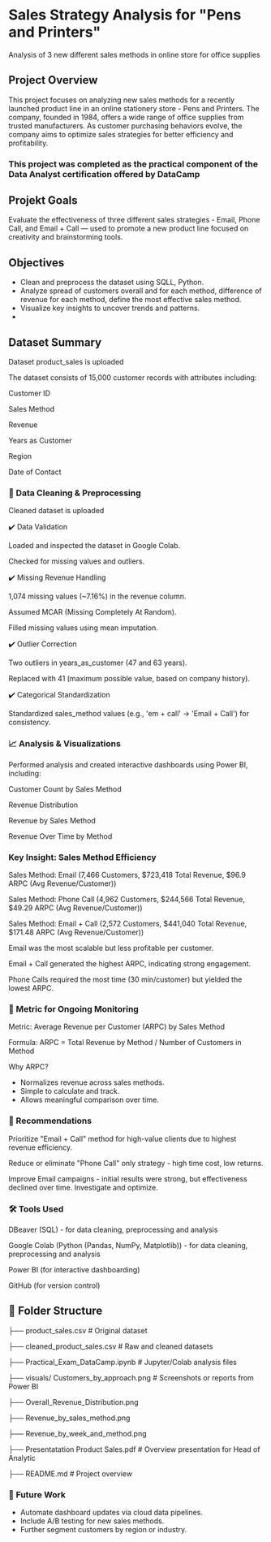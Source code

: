 # Sales Strategy Analysis for "Pens and Printers"
Analysis of 3 new different sales methods in online store for office supplies
## Project Overview
This project focuses on analyzing new sales methods for a recently launched product line in an online stationery store - Pens and Printers. The company, founded in 1984, offers a wide range of office supplies from trusted manufacturers. As customer purchasing behaviors evolve, the company aims to optimize sales strategies for better efficiency and profitability.
### This project was completed as the practical component of the Data Analyst certification offered by DataCamp 

## Projekt Goals
Evaluate the effectiveness of three different sales strategies - Email, Phone Call, and Email + Call — used to promote a new product line focused on creativity and brainstorming tools.

## Objectives
- Clean and preprocess the dataset using SQLL, Python.
- Analyze spread of customers overall and for each method, difference of revenue for each method, define the most effective sales method. 
- Visualize key insights to uncover trends and patterns.
- 
## Dataset Summary
Dataset product_sales is uploaded

The dataset consists of 15,000 customer records with attributes including:

Customer ID

Sales Method

Revenue

Years as Customer

Region

Date of Contact

### 🔧 Data Cleaning & Preprocessing

Cleaned dataset is uploaded

✔️ Data Validation

Loaded and inspected the dataset in Google Colab.

Checked for missing values and outliers.

✔️ Missing Revenue Handling

1,074 missing values (~7.16%) in the revenue column.

Assumed MCAR (Missing Completely At Random).

Filled missing values using mean imputation.

✔️ Outlier Correction

Two outliers in years_as_customer (47 and 63 years).

Replaced with 41 (maximum possible value, based on company history).

✔️ Categorical Standardization

Standardized sales_method values (e.g., 'em + call' → 'Email + Call') for consistency.

### 📈 Analysis & Visualizations

Performed analysis and created interactive dashboards using Power BI, including:

Customer Count by Sales Method

Revenue Distribution

Revenue by Sales Method

Revenue Over Time by Method

### Key Insight: Sales Method Efficiency
Sales Method: Email (7,466 Customers,  $723,418	Total Revenue, $96.9 ARPC (Avg Revenue/Customer))

Sales Method: Phone Call (4,962 Customers,  $244,566 Total Revenue, $49.29 ARPC (Avg Revenue/Customer))

Sales Method: Email + Call (2,572 Customers,  $441,040 Total Revenue, $171.48 ARPC (Avg Revenue/Customer))

Email was the most scalable but less profitable per customer.

Email + Call generated the highest ARPC, indicating strong engagement.

Phone Calls required the most time (30 min/customer) but yielded the lowest ARPC.

### 📐 Metric for Ongoing Monitoring

Metric: Average Revenue per Customer (ARPC) by Sales Method

Formula:
ARPC = Total Revenue by Method / Number of Customers in Method

Why ARPC?

- Normalizes revenue across sales methods.
- Simple to calculate and track.
- Allows meaningful comparison over time.

### 📌 Recommendations
Prioritize "Email + Call" method for high-value clients due to highest revenue efficiency.

Reduce or eliminate "Phone Call" only strategy - high time cost, low returns.

Improve Email campaigns - initial results were strong, but effectiveness declined over time. Investigate and optimize.

### 🛠️ Tools Used
DBeaver (SQL) - for data cleaning, preprocessing and analysis

Google Colab (Python (Pandas, NumPy, Matplotlib)) - for data cleaning, preprocessing and analysis

Power BI (for interactive dashboarding)

GitHub (for version control)

## 📁 Folder Structure
├── product_sales.csv                      # Original dataset

├── cleaned_product_sales.csv              # Raw and cleaned datasets

├── Practical_Exam_DataCamp.ipynb          # Jupyter/Colab analysis files

├── visuals/ Customers_by_approach.png     # Screenshots or reports from Power BI

├──           Overall_Revenue_Distribution.png
            
├──          Revenue_by_sales_method.png
            
├──          Revenue_by_week_and_method.png

├── Presentatation Product Sales.pdf      # Overview presentation for Head of Analytic
            
├── README.md                # Project overview

### 🚀 Future Work
 - Automate dashboard updates via cloud data pipelines.
 - Include A/B testing for new sales methods.
 - Further segment customers by region or industry.
